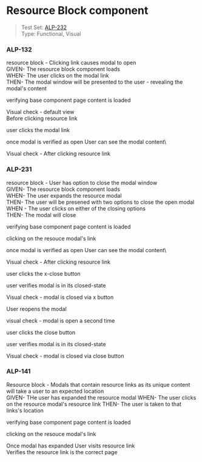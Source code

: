 # Resource Block component
> Test Set: [ALP-232](https://everfi.atlassian.net/browse/ALP-232)    
Type: Functional, Visual

<!-- include: cypress/integration/resource_block.js -->

### ALP-132

resource block - Clicking link causes modal to open\
GIVEN- The resource block component loads\
WHEN- The user clicks on the modal link\
THEN- The modal window will be presented to the user - revealing the modal's content

verifying base component page content is loaded

Visual check - default view\
Before clicking resource link

user clicks the modal link

once modal is verified as open
User can see the modal content\

Visual check - After clicking resource link

### ALP-231

resource block - User has option to close the modal window\
GIVEN- The resource block component loads\
WHEN- The user expands the resource modal\
THEN- The user will be presened with two options to close the open modal\
WHEN - The user clicks on either of the closing options\
THEN- The modal will close

verifying base component page content is loaded

clicking on the resouce modal's link

once modal is verified as open
User can see the modal content\

Visual check - After clicking resource link

user clicks the x-close button

user verifies modal is in its closed-state

Visual check - modal is closed via x button

User reopens the modal

visual check -  modal is open a second time

user clicks the close button

user verifies modal is in its closed-state

Visual check - modal is closed via close button

### ALP-141

Resource block - Modals that contain resource links as its unique content will take a user to an expected location\
GIVEN- THe user has expanded the resource modal
WHEN- The user clicks on the resource modal's resource link
THEN- The user is taken to that links's location

verifying base component page content is loaded

clicking on the resouce modal's link

Once modal has expanded
User visits resource link\
Verifies the resource link is the correct page

<!-- /include: cypress/integration/resource_block.js -->